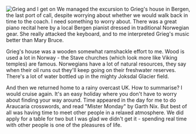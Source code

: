 ![Grieg and I get on](grieg.JPG)
We managed the excursion to Grieg's house in Bergen, the last port of call, despite worrying about whether we would walk back in time to the coach. I need something to worry about. There was a great piano recital here by a local Bergen pianist dressed in traditional Norwegian gear. She really attacked the keyboard, and to me interpreted Grieg's music better than Mary Bruce.

Grieg's house was a wooden somewhat ramshackle effort to me. Wood is used a lot in Norway - the Stave churches (which look more like Viking temples) are famous. Norwegians have a lot of natural resources, they say when their oil runs out they'll keep going on their freshwater reserves. There's a lot of water bottled up in the mighty Joksdal Glacier field.

And then we returned home to a rainy overcast UK. How to summarise? I would cruise again. It's an easy holiday where you don't have to worry about finding your way around. Time appeared in the day for me to do Araucaria crosswords, and read "Mister Monday" by Garth Nix. But best of all was having time to meet other people in a relaxed atmosphere. We did apply for a table for two but I was glad we didn't get it - spending real time with other people is one of the pleasures of life.
